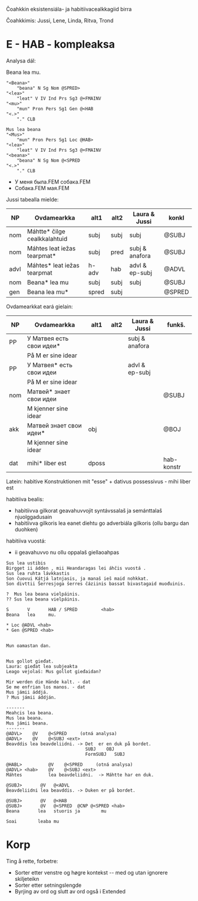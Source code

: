 Čoahkkin eksistensiála- ja habitiivacealkkagiid birra

Čoahkkimis: Jussi, Lene, Linda, Ritva, Trond

#  E - HAB - kompleaksa

Analysa dál:

Beana lea mu.

```
"<Beana>"
	"beana" N Sg Nom @SPRED>
"<lea>"
	"leat" V IV Ind Prs Sg3 @+FMAINV
"<mu>"
	"mun" Pron Pers Sg1 Gen @<HAB
"<.>"
	"." CLB

Mus lea beana
"<Mus>"
	"mun" Pron Pers Sg1 Loc @HAB>
"<lea>"
	"leat" V IV Ind Prs Sg3 @+FMAINV
"<beana>"
	"beana" N Sg Nom @<SPRED
"<.>"
	"." CLB
```


* У меня  была.FEM    собака.FEM
* Собака.FEM мая.FEM

Jussi tabealla mielde:

|   NP  | Ovdamearkka                 | alt1  | alt2 | Laura & Jussi   | konkl
| --- | --- | --- | --- | --- | ---
|  nom  | Máhtte* čilge cealkkalahtuid | subj   | subj  | subj             | @SUBJ
|  nom  | Máhtes leat iežas tearpmat*  | subj   | pred  | subj & anafora   | @SUBJ <ext>
|  advl | Máhtes* leat iežas tearpmat  | h-adv  | hab   | advl & ep-subj   | @ADVL <hab>
|  nom  | Beana* lea mu                | subj   | subj  | subj             | @SUBJ
|  gen  | Beana lea mu*                | spred  | subj  |                  | @SPRED <hab>

Ovdamearkkat eará gielain:

|   NP  | Ovdamearkka                 | alt1  | alt2 | Laura & Jussi   | funkš.
| --- | --- | --- | --- | --- | ---
|  PP   | У Матвея есть свои идеи*     |        |       | subj & anafora   |  
|       | På M er sine idear           |        |       |                  |  
|  PP   | У Матвея* есть свои идеи     |        |       | advl & ep-subj   |  
|       | På M er sine idear           |        |       |                  |  
|  nom  | Матвей* знает свои идеи      |        |       |                  | @SUBJ
|       | M kjenner sine idear         |        |       |                  |  
|  akk  | Матвей знает свои идеи*      | obj    |       |                  | @BOJ
|       | M kjenner sine idear         |        |       |                  |  
|  dat  | mihi* liber est              | dposs  |       |                  | hab-konstr

Latein: habitive Konstruktionen mit "esse" + dativus possessivus - mihi liber est

habitiiva bealis:
* habitiivva gilkorat geavahuvvojit syntávssalaš ja semánttalaš njuolggadusain
* habitiivva gilkoris lea eanet diehtu go adverbiála gilkoris (ollu bargu dan duohken)

habitiiva vuostá:
* ii geavahuvvo nu ollu oppalaš giellaoahpas


```
Sus lea ustibis
Birgget ii ádden , mii Heandaragas lei áhčis vuostá .
Sus lea ruhta lávkkastis
Son čuovui Kátjá latnjasis, ja manaš ieš maid nohkkat.
Son divttii Šerresjoga šerres čáziinis bassat bivastagaid muođuinis.

?  Mus lea beana vielpáinis.
?? Sus lea beana vielpáinis.

S       V       HAB / SPRED         <hab>
Beana   lea     mu.

* Loc @ADVL <hab>
* Gen @SPRED <hab>


Mun oamastan dan.


Mus gollot gieđat.
Laura: gieđat lea subjeakta
Leago vejolaš: Mus gollot gieđaidan?

Mir werden die Hände kalt. - dat
Se me enfrian los manos. - dat
Mus jámii áddjá.
? Mus jámii áddján.

-------
Meahcis lea beana.
Mus lea beana.
Mus jámii beana.
-------
@ADVL>    @V    @<SPRED     (otná analysa)
@ADVL>    @V    @<SUBJ <ext>
Beavddis lea beavdeliidni. -> Det  er en duk på bordet.
                              SUBJ    OBJ
                              FormSUBJ   SUBJ

@HABL>          @V    @<SPRED     (otná analysa)
@ADVL> <hab>    @V    @<SUBJ <ext>
Máhtes          lea beavdeliidni.  -> Máhtte har en duk.

@SUBJ>       @V   @<ADVL
Beavdeliidni lea beavddis. -> Duken er på bordet.

@SUBJ>       @V   @<HAB
@SUBJ>       @V   @<SPRED  @CNP @<SPRED <hab>
Beana       lea   stuoris ja        mu

Soai        leaba mu
```

# Korp

Ting å rette, forbetre:

* Sorter etter venstre og høgre kontekst -- med og utan ignorere skiljeteikn
* Sorter etter setningslengde
* Byrjing av ord og slutt av ord også i Extended




